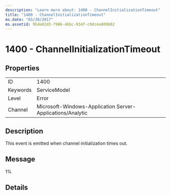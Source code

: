 ```yaml
---
description: "Learn more about: 1400 - ChannelInitializationTimeout"
title: "1400 - ChannelInitializationTimeout"
ms.date: "03/30/2017"
ms.assetid: 95de02d3-7986-4bbc-934f-c9dc4a809682
---
```

# 1400 - ChannelInitializationTimeout

## Properties  
  
|||  
|-|-|  
|ID|1400|  
|Keywords|ServiceModel|  
|Level|Error|  
|Channel|Microsoft-Windows-Application Server-Applications/Analytic|  
  
## Description  

 This event is emitted when channel initialization times out.  
  
## Message  

 1%  
  
## Details
